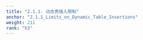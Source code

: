 ```yaml
---
title: "2.1.1. 动态表插入限制"
anchor: "2.1.1_Limits_on_Dynamic_Table_Insertions"
weight: 211
rank: "h3"
---
```



